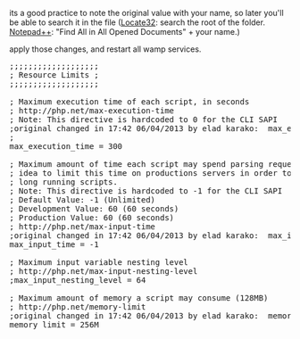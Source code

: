 its a good practice to note the original value with your name, so later you'll be able to search it in the file (<a href="locate32.cogit.net" title="Locate32" target="_blank">Locate32</a>: search the root of the folder. <a href="notepad-plus-plus.org" title="Notepad++" target="_blank">Notepad++</a>: "Find All in All Opened Documents" + your name.)

apply those changes, and restart all wamp services.

<pre>
;;;;;;;;;;;;;;;;;;;
; Resource Limits ;
;;;;;;;;;;;;;;;;;;;

; Maximum execution time of each script, in seconds
; http://php.net/max-execution-time
; Note: This directive is hardcoded to 0 for the CLI SAPI
;original changed in 17:42 06/04/2013 by elad karako:  max_execution_time = 30     
;
max_execution_time = 300

; Maximum amount of time each script may spend parsing request data. It's a good
; idea to limit this time on productions servers in order to eliminate unexpectedly
; long running scripts. 
; Note: This directive is hardcoded to -1 for the CLI SAPI
; Default Value: -1 (Unlimited)
; Development Value: 60 (60 seconds)
; Production Value: 60 (60 seconds)
; http://php.net/max-input-time
;original changed in 17:42 06/04/2013 by elad karako:  max_input_time = 60
max_input_time = -1

; Maximum input variable nesting level
; http://php.net/max-input-nesting-level
;max_input_nesting_level = 64

; Maximum amount of memory a script may consume (128MB)
; http://php.net/memory-limit
;original changed in 17:42 06/04/2013 by elad karako:  memory_limit = 128M
memory_limit = 256M
</pre>